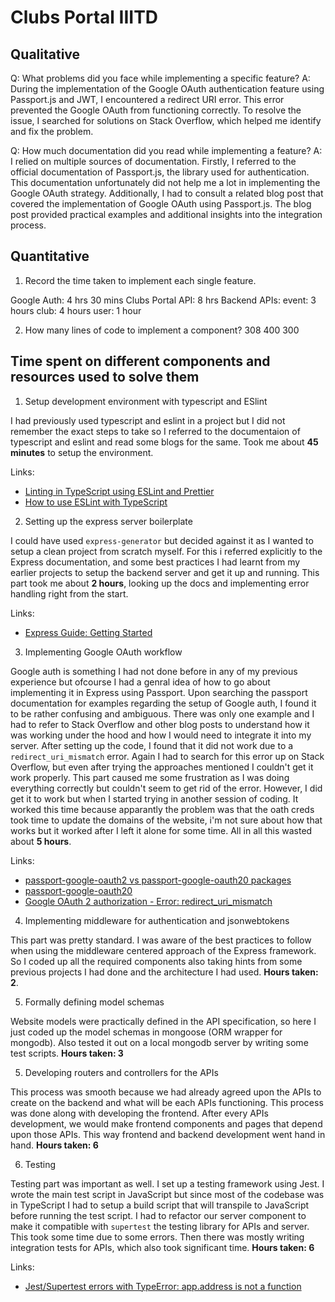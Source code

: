 # Clubs Portal IIITD

## Qualitative

Q: What problems did you face while implementing a specific feature?
A: During the implementation of the Google OAuth authentication feature using Passport.js and JWT, I encountered a redirect URI error. This error prevented the Google OAuth from functioning correctly. To resolve the issue, I searched for solutions on Stack Overflow, which helped me identify and fix the problem.

Q: How much documentation did you read while implementing a feature?
A: I relied on multiple sources of documentation. Firstly, I referred to the official documentation of Passport.js, the library used for authentication. This documentation unfortunately did not help me a lot in implementing the Google OAuth strategy. Additionally, I had to consult a related blog post that covered the implementation of Google OAuth using Passport.js. The blog post provided practical examples and additional insights into the integration process.

## Quantitative

1. Record the time taken to implement each single feature.

Google Auth: 4 hrs 30 mins
Clubs Portal API: 8 hrs
Backend APIs:
event: 3 hours
club: 4 hours
user: 1 hour

2. How many lines of code to implement a component?
308
400
300

## Time spent on different components and resources used to solve them

1. Setup development environment with typescript and ESlint

I had previously used typescript and eslint in a project but I did not remember the exact steps to take so I referred to the documentaion of typescript and eslint and read some blogs for the same. Took me about __45 minutes__ to setup the environment.

Links:
* [Linting in TypeScript using ESLint and Prettier](https://blog.logrocket.com/linting-typescript-eslint-prettier/)
* [How to use ESLint with TypeScript](https://khalilstemmler.com/blogs/typescript/eslint-for-typescript/)

2. Setting up the express server boilerplate

I could have used `express-generator` but decided against it as I wanted to setup a clean project from scratch myself. For this i referred explicitly to the Express documentation, and some best practices I had learnt from my earlier projects to setup the backend server and get it up and running. This part took me about __2 hours__, looking up the docs and implementing error handling right from the start.

Links:
* [Express Guide: Getting Started](https://expressjs.com/en/starter/hello-world.html)

3. Implementing Google OAuth workflow

Google auth is something I had not done before in any of my previous experience but ofcourse I had a genral idea of how to go about implementing it in Express using Passport. Upon searching the passport documentation for examples regarding the setup of Google auth, I found it to be rather confusing and ambiguous. 
There was only one example and I had to refer to Stack Overflow and other blog posts to understand how it was working under the hood and how I would need to integrate it into my server. After setting up the code, I found that it did not work due to a `redirect_uri_mismatch` error. Again I had to search for this error up on Stack Overflow, but even after trying the approaches mentioned I couldn't get it work properly. This part caused me some frustration as I was doing everything correctly but couldn't seem to get rid of the error. However, I did get it to work but when I started trying in another session of coding. It worked this time because apparantly the problem was that the oath creds took time to update the domains of the website, i'm not sure about how that works but it worked after I left it alone for some time. All in all this wasted about __5 hours__.

Links:
* [passport-google-oauth2 vs passport-google-oauth20 packages](https://stackoverflow.com/questions/55777037/passport-google-oauth2-vs-passport-google-oauth20-packages)
* [passport-google-oauth20](https://www.passportjs.org/packages/passport-google-oauth20/)
* [Google OAuth 2 authorization - Error: redirect_uri_mismatch](https://stackoverflow.com/questions/11485271/google-oauth-2-authorization-error-redirect-uri-mismatch)

4. Implementing middleware for authentication and jsonwebtokens

This part was pretty standard. I was aware of the best practices to follow when using the middleware centered approach of the Express framework. So I coded up all the required components also taking hints from some previous projects I had done and the architecture I had used. __Hours taken: 2__. 

5. Formally defining model schemas

Website models were practically defined in the API specification, so here I just coded up the model schemas in mongoose (ORM wrapper for mongodb). Also tested it out on a local mongodb server by writing some test scripts.
__Hours taken: 3__

5. Developing routers and controllers for the APIs

This process was smooth because we had already agreed upon the APIs to create on the backend and what will be each APIs functioning. This process was done along with developing the frontend. After every APIs development, we would make frontend components and pages that depend upon those APIs. This way frontend and backend development went hand in hand.
__Hours taken: 6__

6. Testing

Testing part was important as well. I set up a testing framework using Jest. I wrote the main test script in JavaScript but since most of the codebase was in TypeScript I had to setup a build script that will transpile to JavaScript before running the test script. I had to refactor our server component to make it compatible with `supertest` the testing library for APIs and server. This took some time due to some errors. Then there was mostly writing integration tests for APIs, which also took significant time.
__Hours taken: 6__

Links:
* [Jest/Supertest errors with TypeError: app.address is not a function](https://stackoverflow.com/questions/65719047/jest-supertest-errors-with-typeerror-app-address-is-not-a-function)
